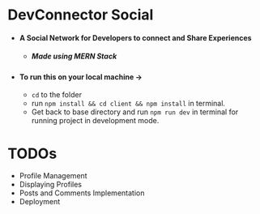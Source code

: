 # DevConnector Social

- #### A Social Network for Developers to connect and Share Experiences

  - ##### Made using _MERN_ Stack

- #### To run this on your local machine ->
  - `cd` to the folder
  - run `npm install && cd client && npm install` in terminal.
  - Get back to base directory and run `npm run dev` in terminal for running project in development mode.

# TODOs

- Profile Management
- Displaying Profiles
- Posts and Comments Implementation
- Deployment
